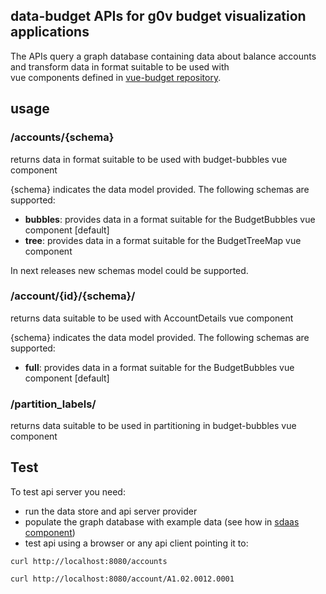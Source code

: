 data-budget APIs for g0v budget visualization applications
-------------------

The APIs query a graph database containing data about balance accounts and transform data in format suitable to be used with  
vue components defined in [vue-budget repository]().

## usage

### /accounts/{schema}

returns data in format suitable to be used with budget-bubbles vue component


{schema} indicates the data model provided. The following schemas are supported:

- **bubbles**: provides data in a format suitable for the BudgetBubbles vue component [default]
- **tree**: provides data in a format suitable for the BudgetTreeMap vue component

In next releases new schemas model could be supported.


### /account/{id}/{schema}/


returns data suitable to be used with AccountDetails vue component


{schema} indicates the data model provided. The following schemas are supported:

- **full**: provides data in a format suitable for the BudgetBubbles vue component  [default]


### /partition_labels/

returns data suitable to be used in partitioning in budget-bubbles vue component


## Test

To test api server you need:

- run the data store and api server provider 
- populate the graph database with example data (see how in [sdaas component](../sdaas/README.md))
- test api using a browser or any api client pointing it to:


```
curl http://localhost:8080/accounts

curl http://localhost:8080/account/A1.02.0012.0001
```




